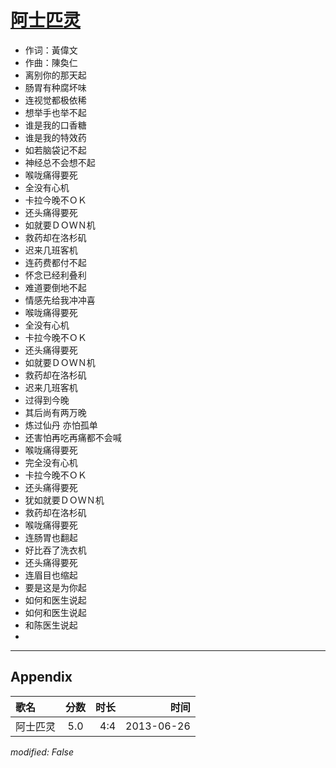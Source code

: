 # [阿士匹灵](https://music.163.com/song?id=26608813)

* 作词：黃偉文
* 作曲：陳奐仁
* 离别你的那天起
* 肠胃有种腐坏味
* 连视觉都极依稀
* 想举手也举不起
* 谁是我的口香糖
* 谁是我的特效药
* 如若脑袋记不起
* 神经总不会想不起
* 喉咙痛得要死
* 全没有心机
* 卡拉今晚不ＯＫ
* 还头痛得要死
* 如就要ＤＯＷＮ机
* 救药却在洛杉矶
* 迟来几班客机
* 连药费都付不起
* 怀念已经利叠利
* 难道要倒地不起
* 情感先给我冲冲喜
* 喉咙痛得要死
* 全没有心机
* 卡拉今晚不ＯＫ
* 还头痛得要死
* 如就要ＤＯＷＮ机
* 救药却在洛杉矶
* 迟来几班客机
* 过得到今晚
* 其后尚有两万晚
* 炼过仙丹 亦怕孤单
* 还害怕再吃再痛都不会喊
* 喉咙痛得要死
* 完全没有心机
* 卡拉今晚不ＯＫ
* 还头痛得要死
* 犹如就要ＤＯＷＮ机
* 救药却在洛杉矶
* 喉咙痛得要死
* 连肠胃也翻起
* 好比吞了洗衣机
* 还头痛得要死
* 连眉目也缩起
* 要是这是为你起
* 如何和医生说起
* 如何和医生说起
* 和陈医生说起
* 


---

## Appendix

|歌名|分数|时长|时间|
|:---|:---:|---:|---:|
|阿士匹灵|5.0|4:4|2013-06-26

*modified: False*
